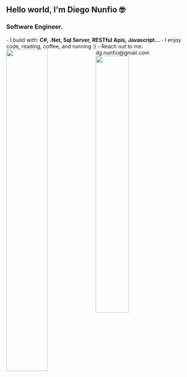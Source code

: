 <h2> Hello world, I'm Diego Nunfio 🤓 </h2>
<h3> Software Engineer. </h3>
- I build with: <b> C#, .Net, Sql Server, RESTful Apis, Javascript... </b>
- I enjoy code, reading, coffee, and running :)
- Reach out to me: dg.nunfio@gmail.com
<img align="left" width="47%" src="https://github-readme-stats.vercel.app/api?username=diegonunfio&show_icons=true&theme=radical" />
<img align="left" width="42%" src="https://github-readme-stats.vercel.app/api/top-langs/?username=diegonunfio&layout=compact" />
